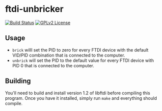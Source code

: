 # ftdi-unbricker

[![Build Status](https://travis-ci.org/cyrozap/ftdi-unbricker.svg?branch=master)](https://travis-ci.org/cyrozap/ftdi-unbricker)
[![GPLv2 License](http://img.shields.io/badge/license-GPLv2-blue.svg)](https://www.gnu.org/licenses/gpl-2.0.html)

## Usage

- `brick` willl set the PID to zero for every FTDI device with the
  default VID/PID combination that is connected to the computer.
- `unbrick` will set the PID to the default value for every FTDI device
  with PID 0 that is connected to the computer.

## Building

You'll need to build and install version 1.2 of libftdi before
compiling this program. Once you have it installed, simply run `make`
and everything should compile.
